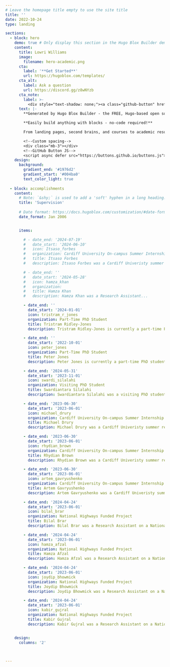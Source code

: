 ```yaml
---
# Leave the homepage title empty to use the site title
title: ''
date: 2022-10-24
type: landing

sections:
  - block: hero
    demo: true # Only display this section in the Hugo Blox Builder demo site
    content:
      title: Lowri Williams
      image:
        filename: hero-academic.png
      cta:
        label: '**Get Started**'
        url: https://hugoblox.com/templates/
      cta_alt:
        label: Ask a question
        url: https://discord.gg/z8wNYzb
      cta_note:
        label: >-
          <div style="text-shadow: none;"><a class="github-button" href="https://github.com/HugoBlox/hugo-blox-builder" data-icon="octicon-star" data-size="large" data-show-count="true" aria-label="Star">Star Hugo Blox Builder</a></div><div style="text-shadow: none;"><a class="github-button" href="https://github.com/HugoBlox/theme-academic-cv" data-icon="octicon-star" data-size="large" data-show-count="true" aria-label="Star">Star the Academic template</a></div>
      text: |-
        **Generated by Hugo Blox Builder - the FREE, Hugo-based open source website builder trusted by 500,000+ sites.**

        **Easily build anything with blocks - no-code required!**

        From landing pages, second brains, and courses to academic resumés, conferences, and tech blogs.

        <!--Custom spacing-->
        <div class="mb-3"></div>
        <!--GitHub Button JS-->
        <script async defer src="https://buttons.github.io/buttons.js"></script>
    design:
      background:
        gradient_end: '#1976d2'
        gradient_start: '#004ba0'
        text_color_light: true
 
  - block: accomplishments
    content:
      # Note: `&shy;` is used to add a 'soft' hyphen in a long heading.
      title: 'Supervision'
      
      # Date format: https://docs.hugoblox.com/customization/#date-format
      date_format: Jan 2006


      items:

        # - date_end: '2024-07-19'
        #   date_start: '2024-06-10'
        #   icon: Itsaso_forbes
        #   organization: Cardiff University On-campus Summer Internship
        #   title: Itsaso Forbes
        #   description: Itsaso Forbes was a Cardiff Univeristy summer research intern who spent 6 weeks under my supervision exploring...

        # - date_end: ''
        #   date_start: '2024-05-28'
        #   icon: hamza_khan
        #   organization: 
        #   title: Hamza Khan
        #   description: Hamza Khan was a Research Assistant...

        - date_end: ''
          date_start: '2024-01-01'
          icon: tristram_r_jones
          organization: Part-Time PhD Student 
          title: Tristram Ridley-Jones
          description: Tristram Ridley-Jones is currently a part-time PhD student with whom I co-supervise with Dr Eirini Anthi. His research interests revolve around designing effective Security Operation Centres (SOCs) in organisations.

        - date_end: ''
          date_start: '2022-10-01'
          icon: peter_jones
          organization: Part-Time PhD Student 
          title: Peter Jones
          description: Peter Jones is currently a part-time PhD student with whom I co-supervise with Dr Eirini Anthi. His research interests revolve around the security of access control systems.

        - date_end: '2024-05-31'
          date_start: '2023-11-01'
          icon: swardi_silalahi
          organization: Visiting PhD Student 
          title: Swardiantara Silalahi
          description: Swardiantara Silalahi was a visiting PhD student from Sepuluh Nopember Institute of Technology (ITS), Indonesia. He spent 6 months under my co-supervision with Dr Eirini Anthi, where the focus of his work was on drone forensics. Whilst at Cardiff, we published a paper [Severity-oriented Multiclass Drone Flight Logs Anomaly Detection](https://ieeexplore.ieee.org/document/10520297) in IEEE Access.

        - date_end: '2023-06-30'
          date_start: '2023-06-01'
          icon: michael_drury
          organization: Cardiff University On-campus Summer Internship
          title: Michael Drury
          description: Michael Drury was a Cardiff Univeristy summer research intern who spent 6 weeks under my supervision working on investigating the problem of threat intelligent report matching. 

        - date_end: '2023-06-30'
          date_start: '2023-06-01'
          icon: rhydian_brown
          organization: Cardiff University On-campus Summer Internship
          title: Rhydian Brown
          description: Rhydian Brown was a Cardiff Univeristy summer research intern who spent 6 weeks under my co-supervision with Dr Eirini Anthi working on automotive cyber security.

        - date_end: '2023-06-30'
          date_start: '2023-06-01'
          icon: artem_gavryushenko
          organization: Cardiff University On-campus Summer Internship
          title: Artem Gavryushenko
          description: Artem Gavryushenko was a Cardiff Univeristy summer research intern who spent 6 weeks under my co-supervision with Dr Eirini Anthi exploring how gamification can be effectively employed to stimulate incentives and inspire a significant shift in the cybersecurity behaviors of employees.

        - date_end: '2024-04-24'
          date_start: '2023-06-01'
          icon: bilal_brar
          organization: National Highways Funded Project
          title: Bilal Brar
          description: Bilal Brar was a Research Assistant on a National Highways funded project who spent 12 months under my co-supervision with Dr Eirini Anthi exploring AI trustworthiness in Intelligent Transport Systems. Prior to this post, Bilal worked under my supervision on a short-term project investigating the extraction of the context, action, and purposes of adversaries from text.

        - date_end: '2024-04-24'
          date_start: '2023-06-01'
          icon: hamza_afzal
          organization: National Highways Funded Project
          title: Hamza Afzal
          description: Hamza Afzal was a Research Assistant on a National Highways funded project who spent 12 months under my co-supervision with Dr Eirini Anthi exploring AI trustworthiness in Intelligent Transport Systems. 

        - date_end: '2024-04-24'
          date_start: '2023-06-01'
          icon: joydip_bhowmick
          organization: National Highways Funded Project
          title: Joydip Bhowmick
          description: Joydip Bhowmick was a Research Assistant on a National Highways funded project who spent 12 months under my co-supervision with Dr Eirini Anthi exploring AI trustworthiness in Intelligent Transport Systems. 

        - date_end: '2024-04-24'
          date_start: '2023-06-01'
          icon: kabir_gujral
          organization: National Highways Funded Project
          title: Kabir Gujral
          description: Kabir Gujral was a Research Assistant on a National Highways funded project who spent 12 months under my co-supervision with Dr Eirini Anthi exploring AI trustworthiness in Intelligent Transport Systems. 


    design:
      columns: '2'

 
 
---
```

